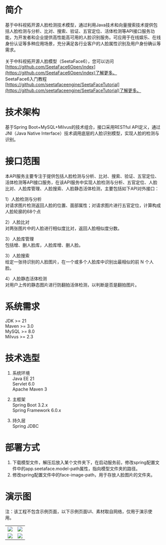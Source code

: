 # **简介**
基于中科视拓开源人脸检测技术模型，通过利用Java技术和向量搜索技术提供包括人脸检测与分析、比对、搜索、验证、五官定位、活体检测等API接口服务功能，为开发者和企业提供高性能高可用的人脸识别服务。可应用于在线娱乐、在线身份认证等多种应用场景，充分满足各行业客户的人脸属性识别及用户身份确认等需求。
<br><br>
关于中科视拓开源人脸模型（SeetaFace6），您可以访问[https://github.com/SeetaFace6Open/index](https://github.com/SeetaFace6Open/index)了解更多。
<br>
SeetaFace6入门教程[https://github.com/seetafaceengine/SeetaFaceTutorial](https://github.com/seetafaceengine/SeetaFaceTutorial)了解更多。
# **技术架构**
基于Spring Boot+MySQL+Milvus的技术组合，接口采用RESTful API定义，通过JNI（Java Native Interface）技术调用底层的人脸识别模型，实现人脸的检测与识别。

# **接口范围**
本API服务主要专注于提供包括人脸检测与分析、比对、搜索、验证、五官定位、活体检测等API接口服务，在该API服务中实现人脸检测与分析、五官定位、人脸比对、人脸库管理、人脸搜索、人脸静态活体检测，主要包括如下API对外接口：

1）人脸检测与分析<br>
对请求图片检测返回人脸的位置、面部属性；对请求图片进行五官定位，计算构成人脸轮廓的68个点

2）人脸比对<br>
对两张图片中的人脸进行相似度比对，返回人脸相似度分数。

3）人脸库管理<br>
包括增、删人脸库，人脸库增、删人脸。

3）人脸搜索<br>
给定一张待识别的人脸图片，在一个或多个人脸库中识别出最相似的前 N 个人脸。

4）人脸静态活体检测<br>
对用户上传的静态图片进行防翻拍活体检测，以判断是否是翻拍图片。

# **系统需求**
JDK >= 21 <br>
Maven >= 3.0 <br>
MySQL >= 8.0 <br>
Milvus >= 2.3

# **技术选型**
1. 系统环境 <br>
Java EE 21 <br>
Servlet 6.0 <br>
Apache Maven 3

2. 主框架 <br>
Spring Boot 3.2.x <br>
Spring Framework 6.0.x <br>

3. 持久层 <br>
Spring JDBC

# **部署方式**
1. 下载模型文件，解压后放入某个文件夹下，在启动服务前，修改spring配置文件中的app.seetaface.model-path属性，指向模型文件夹的路径。
2. 修改spring配置文件中的face-image-path，用于存放人脸图片的文件夹。

# **演示图**
注：该工程不包含示例页面，以下示例页面UI、素材取自网络，仅用于演示使用。
<table>
    <tr>
        <td><img src="https://res.file.izerofx.com/face-service/1.png"/></td>
        <td><img src="https://res.file.izerofx.com/face-service/2.png"/></td>
    </tr>
    <tr>
        <td><img src="https://res.file.izerofx.com/face-service/3.png"/></td>
        <td><img src="https://res.file.izerofx.com/face-service/4.png"/></td>
    </tr>
</table>
